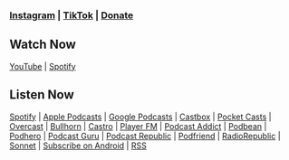 ### [Instagram](https://instagram.com/journey.tellers) | [TikTok](https://tiktok.com/@journeytellers) | [Donate](https://buymeacoffee.com/journeytellers)

## Watch Now 
[YouTube](https://youtube.com/@JourneyTellers) | [Spotify](https://open.spotify.com/show/6QAqMcRyGUBL3tAyLa72dT)

## Listen Now
[Spotify](https://open.spotify.com/show/6QAqMcRyGUBL3tAyLa72dT) | [Apple Podcasts](https://podcasts.apple.com/podcast/id1679027751) | [Google Podcasts](https://podcasts.google.com/?feed=aHR0cHM6Ly9hbmNob3IuZm0vcy9kOTNiODBlYy9wb2RjYXN0L3Jzcw) | [Castbox](https://castbox.fm/vic/1679027751) | [Pocket Casts](https://pca.st/itunes/1679027751) | [Overcast](https://overcast.fm/itunes1679027751) | [Bullhorn](https://www.bullhorn.fm/podchaser/itunes/1679027751) | [Castro](https://castro.fm/itunes/167902775) | [Player FM](https://player.fm/subscribe?id=https://anchor.fm/s/d93b80ec/podcast/rss) | [Podcast Addict](https://podcastaddict.com/feed/https%3A%2F%2Fanchor.fm%2Fs%2Fd93b80ec%2Fpodcast%2Frss) | [Podbean](https://www.podbean.com/itunes/1679027751) | [Podhero](https://podhero.com/podcast/feed/https%3A%2F%2Fanchor.fm%2Fs%2Fd93b80ec%2Fpodcast%2Frss) | [Podcast Guru](https://app.podcastguru.io/podcast/1679027751) | [Podcast Republic](https://www.podcastrepublic.net/podcast/1679027751) | [Podfriend](https://web.podfriend.com/podcast/1679027751) | [RadioRepublic](http://radiopublic.com/https%3A%2F%2Fanchor.fm%2Fs%2Fd93b80ec%2Fpodcast%2Frss) | [Sonnet](https://sonnet.fm/p/1679027751) | [Subscribe on Android](https://subscribeonandroid.com/anchor.fm/s/d93b80ec/podcast/rss) | [RSS](https://anchor.fm/s/d93b80ec/podcast/rss)
